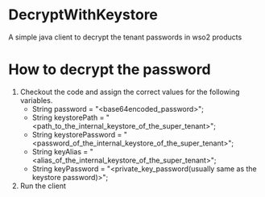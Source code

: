 # DecryptWithKeystore
A simple java client to decrypt the tenant passwords in wso2 products

# How to decrypt the password

1. Checkout the code and assign the correct values for the following variables.
   - String password = "<base64encoded_password>";
   - String keystorePath = "<path_to_the_internal_keystore_of_the_super_tenant>";
   - String keystorePassword = "<password_of_the_internal_keystore_of_the_super_tenant>";
   - String keyAlias = "<alias_of_the_internal_keystore_of_the_super_tenant>";
   - String keyPassword = "<private_key_password(usually same as the keystore password)>";
2. Run the client
